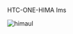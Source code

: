 HTC-ONE-HIMA
Ims

![himaul](https://user-images.githubusercontent.com/29492539/209389659-ca1a72b3-d2fd-400f-bb49-787ade5ffaf4.png)
